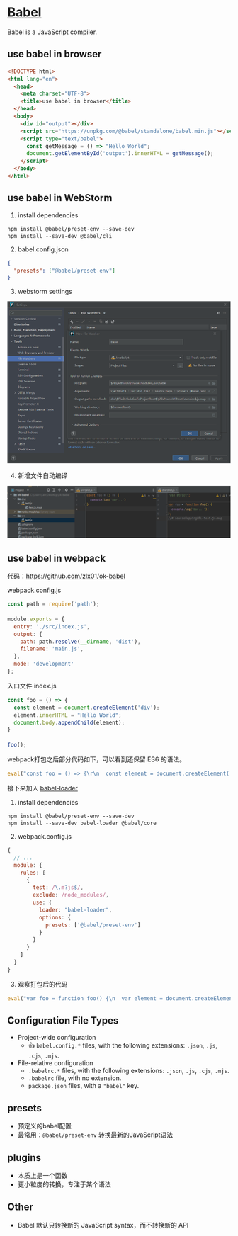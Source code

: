 # [Babel](https://babeljs.io/)

Babel is a JavaScript compiler.

## use babel in browser

```html
<!DOCTYPE html>
<html lang="en">
  <head>
    <meta charset="UTF-8">
    <title>use babel in browser</title>
  </head>
  <body>
    <div id="output"></div>
    <script src="https://unpkg.com/@babel/standalone/babel.min.js"></script>
    <script type="text/babel">
      const getMessage = () => "Hello World";
      document.getElementById('output').innerHTML = getMessage();
    </script>
  </body>
</html>
```

## use babel in WebStorm

1. install dependencies


```shell
npm install @babel/preset-env --save-dev
npm install --save-dev @babel/cli
```

2. babel.config.json

```json
{
  "presets": ["@babel/preset-env"]
}
```

3. webstorm settings

![](./assets/webstorm-file-watchers.png)

4. 新增文件自动编译

![image-20220827170832518](./assets/image-20220827170832518.png)

## use babel in webpack

代码：https://github.com/zlx01/ok-babel

webpack.config.js

```js
const path = require('path');

module.exports = {
  entry: './src/index.js',
  output: {
    path: path.resolve(__dirname, 'dist'),
    filename: 'main.js',
  },
  mode: 'development'
};
```

入口文件 index.js

```js
const foo = () => {
  const element = document.createElement('div');
  element.innerHTML = "Hello World";
  document.body.appendChild(element);
}

foo();
```

webpack打包之后部分代码如下，可以看到还保留 ES6 的语法。

```js
eval("const foo = () => {\r\n  const element = document.createElement('div');\r\n  element.innerHTML = \"Hello World\";\r\n  document.body.appendChild(element);\r\n}\r\n\r\nfoo();\r\n\n\n//# sourceURL=webpack://hello/./src/index.js?");
```

接下来加入 [babel-loader](https://github.com/babel/babel-loader)

1. install dependencies

```shell
npm install @babel/preset-env --save-dev
npm install --save-dev babel-loader @babel/core
```

2. webpack.config.js

```js
{
  // ...
  module: {
    rules: [
      {
        test: /\.m?js$/,
        exclude: /node_modules/,
        use: {
          loader: "babel-loader",
          options: {
            presets: ['@babel/preset-env']
          }
        }
      }
    ]
  }
}
```

3. 观察打包后的代码

```js
eval("var foo = function foo() {\n  var element = document.createElement('div');\n  element.innerHTML = \"Hello World\";\n  document.body.appendChild(element);\n};\n\nfoo();\n\n//# sourceURL=webpack://hello/./src/index.js?");
```

## Configuration File Types

* Project-wide configuration
  * :+1: `babel.config.*` files, with the following extensions: `.json`, `.js`, `.cjs`, `.mjs`.
* File-relative configuration
  * `.babelrc.*` files, with the following extensions: `.json`, `.js`, `.cjs`, `.mjs`.
  * `.babelrc` file, with no extension.
  * `package.json` files, with a `"babel"` key.

## presets

* 预定义的babel配置
* 最常用：`@babel/preset-env` 转换最新的JavaScript语法

## plugins

* 本质上是一个函数
* 更小粒度的转换，专注于某个语法

## Other

* Babel 默认只转换新的 JavaScript syntax，而不转换新的 API

